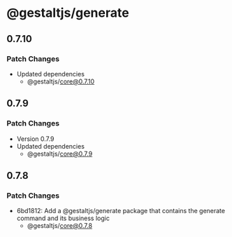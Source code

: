 # @gestaltjs/generate

## 0.7.10

### Patch Changes

- Updated dependencies
  - @gestaltjs/core@0.7.10

## 0.7.9

### Patch Changes

- Version 0.7.9
- Updated dependencies
  - @gestaltjs/core@0.7.9

## 0.7.8

### Patch Changes

- 6bd1812: Add a @gestaltjs/generate package that contains the generate command and its business logic
  - @gestaltjs/core@0.7.8
